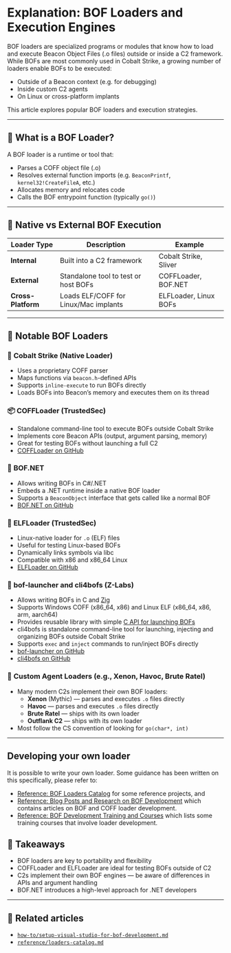 # Explanation: BOF Loaders and Execution Engines

BOF loaders are specialized programs or modules that know how to load and execute Beacon Object Files (.o files) outside or inside a C2 framework. While BOFs are most commonly used in Cobalt Strike, a growing number of loaders enable BOFs to be executed:

- Outside of a Beacon context (e.g. for debugging)
- Inside custom C2 agents
- On Linux or cross-platform implants

This article explores popular BOF loaders and execution strategies.

---

## 🧰 What is a BOF Loader?
A BOF loader is a runtime or tool that:
- Parses a COFF object file (.o)
- Resolves external function imports (e.g. `BeaconPrintf`, `kernel32!CreateFileA`, etc.)
- Allocates memory and relocates code
- Calls the BOF entrypoint function (typically `go()`)

---

## 🔄 Native vs External BOF Execution

| Loader Type | Description                                | Example                 |
|-------------|--------------------------------------------|-------------------------|
| **Internal**| Built into a C2 framework                  | Cobalt Strike, Sliver   |
| **External**| Standalone tool to test or host BOFs       | COFFLoader, BOF.NET     |
| **Cross-Platform** | Loads ELF/COFF for Linux/Mac implants | ELFLoader, Linux BOFs   |

---

## 🔧 Notable BOF Loaders

### 🐝 **Cobalt Strike (Native Loader)**
- Uses a proprietary COFF parser
- Maps functions via `beacon.h`-defined APIs
- Supports `inline-execute` to run BOFs directly
- Loads BOFs into Beacon’s memory and executes them on its thread

### 📦 **COFFLoader (TrustedSec)**
- Standalone command-line tool to execute BOFs outside Cobalt Strike
- Implements core Beacon APIs (output, argument parsing, memory)
- Great for testing BOFs without launching a full C2
- [COFFLoader on GitHub](https://github.com/trustedsec/COFFLoader)

### 🧪 **BOF.NET**
- Allows writing BOFs in C#/.NET
- Embeds a .NET runtime inside a native BOF loader
- Supports a `BeaconObject` interface that gets called like a normal BOF
- [BOF.NET on GitHub](https://github.com/CCob/BOF.NET)

### 🐧 **ELFLoader (TrustedSec)**
- Linux-native loader for `.o` (ELF) files
- Useful for testing Linux-based BOFs
- Dynamically links symbols via libc
- Compatible with x86 and x86_64 Linux
- [ELFLoader on GitHub](https://github.com/trustedsec/ELFLoader)

### 🧬 **bof-launcher and cli4bofs (Z-Labs)**
- Allows writing BOFs in C and [Zig](https://ziglang.org/)
- Supports Windows COFF (x86_64, x86) and Linux ELF (x86_64, x86, arm, aarch64)
- Provides reusable library with simple [C API for launching BOFs](https://github.com/The-Z-Labs/bof-launcher/blob/main/bof-launcher/src/bof_launcher_api.h)
- cli4bofs is standalone command-line tool for launching, injecting and organizing BOFs outside Cobalt Strike
- Supports `exec` and `inject` commands to run/inject BOFs directly
- [bof-launcher on GitHub](https://github.com/The-Z-Labs/bof-launcher)
- [cli4bofs on GitHub](https://github.com/The-Z-Labs/cli4bofs)

### 🧬 **Custom Agent Loaders (e.g., Xenon, Havoc, Brute Ratel)**
- Many modern C2s implement their own BOF loaders:
  - **Xenon** (Mythic) — parses and executes `.o` files directly
  - **Havoc** — parses and executes `.o` files directly
  - **Brute Ratel** — ships with its own loader
  - **Outflank C2** — ships with its own loader
- Most follow the CS convention of looking for `go(char*, int)`

---

## Developing your own loader
It is possible to write your own loader. Some guidance has been written on this specifically, please refer to:
- [Reference: BOF Loaders Catalog](../reference/loaders-catalog.md) for some reference projects, and
- [Reference: Blog Posts and Research on BOF Development](../reference/loaders-catalog.md) which contains articles on BOF and COFF loader development. 
- [Reference: BOF Development Training and Courses](../reference/bof-training-courses.md) which lists some training courses that involve loader development.

## 🧠 Takeaways
- BOF loaders are key to portability and flexibility
- COFFLoader and ELFLoader are ideal for testing BOFs outside of C2
- C2s implement their own BOF engines — be aware of differences in APIs and argument handling
- BOF.NET introduces a high-level approach for .NET developers

---

## 🔗 Related articles
- [`how-to/setup-visual-studio-for-bof-development.md`](../how-to/setup-visual-studio-bof.md)
- [`reference/loaders-catalog.md`](../reference/loaders-catalog.md)
